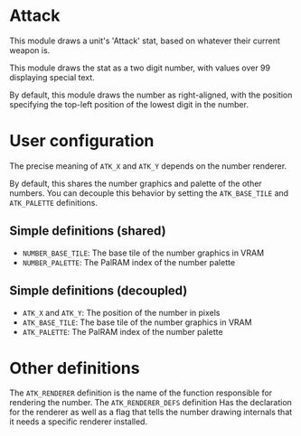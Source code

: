 
# Attack

This module draws a unit's 'Attack' stat, based on whatever their current weapon is.

This module draws the stat as a two digit number, with values over 99 displaying special text.

By default, this module draws the number as right-aligned, with the position specifying the top-left position of the lowest digit in the number.

# User configuration

The precise meaning of `ATK_X` and `ATK_Y` depends on the number renderer.

By default, this shares the number graphics and palette of the other numbers. You can decouple this behavior by setting the `ATK_BASE_TILE` and `ATK_PALETTE` definitions.

## Simple definitions (shared)

  * `NUMBER_BASE_TILE`: The base tile of the number graphics in VRAM
  * `NUMBER_PALETTE`: The PalRAM index of the number palette

## Simple definitions (decoupled)

  * `ATK_X` and `ATK_Y`: The position of the number in pixels
  * `ATK_BASE_TILE`: The base tile of the number graphics in VRAM
  * `ATK_PALETTE`: The PalRAM index of the number palette

# Other definitions

The `ATK_RENDERER` definition is the name of the function responsible for rendering the number. The `ATK_RENDERER_DEFS` definition Has the declaration for the renderer as well as a flag that tells the number drawing internals that it needs a specific renderer installed.
